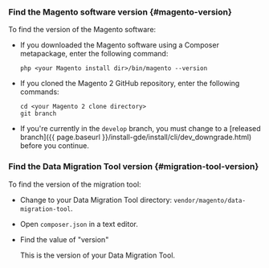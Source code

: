 ### Find the Magento software version {#magento-version}

To find the version of the Magento software:

*	If you downloaded the Magento software using a Composer metapackage, enter the following command:

		php <your Magento install dir>/bin/magento --version
*	If you cloned the Magento 2 GitHub repository, enter the following commands:

		cd <your Magento 2 clone directory>
		git branch

*   If you're currently in the `develop` branch, you must change to a [released branch]({{ page.baseurl }}/install-gde/install/cli/dev_downgrade.html) before you continue.

### Find the Data Migration Tool version {#migration-tool-version}

To find the version of the migration tool:

* Change to your Data Migration Tool directory: `vendor/magento/data-migration-tool`.
* Open `composer.json` in a text editor.
* Find the value of "version"

	This is the version of your Data Migration Tool.
